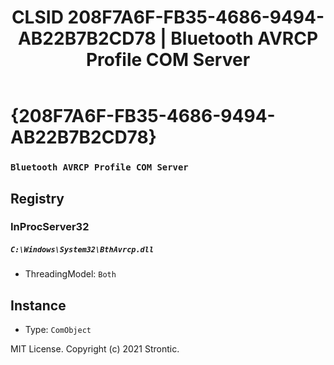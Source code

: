 ﻿---
title: "CLSID 208F7A6F-FB35-4686-9494-AB22B7B2CD78 | Bluetooth AVRCP Profile COM Server"
excerpt: What is COM-Object CLSID 208F7A6F-FB35-4686-9494-AB22B7B2CD78?
---

# {208F7A6F-FB35-4686-9494-AB22B7B2CD78}

### `Bluetooth AVRCP Profile COM Server`

## Registry


### InProcServer32

##### `C:\Windows\System32\BthAvrcp.dll`
* ThreadingModel: `Both`

## Instance

* Type: `ComObject`

MIT License. Copyright (c) 2021 Strontic.


